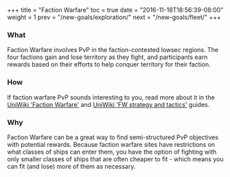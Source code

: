 +++
title = "Faction Warfare"
toc = true
date = "2016-11-18T18:56:39-08:00"
weight = 1
prev = "/new-goals/exploration/"
next = "/new-goals/fleet/"
+++

### What

Faction Warfare involves PvP in the faction-contested lowsec regions. The four
factions gain and lose territory as they fight, and participants earn rewards
based on their efforts to help conquer territory for their faction.

### How

If faction warfare PvP sounds interesting to you, read more about it
in the [UniWiki 'Faction Warfare'](http://wiki.eveuniversity.org/Factional_Warfare)
and [UniWiki 'FW strategy and tactics'](http://wiki.eveuniversity.org/Factional_Warfare_strategy_and_tactics)
guides.

### Why

Faction Warfare can be a great way to find semi-structured PvP objectives
with potential rewards. Because faction warfare sites have restrictions on
what classes of ships can enter them, you have the option of fighting with
only smaller classes of ships that are often cheaper to fit - which means
you can fit (and lose) more of them as necessary.

